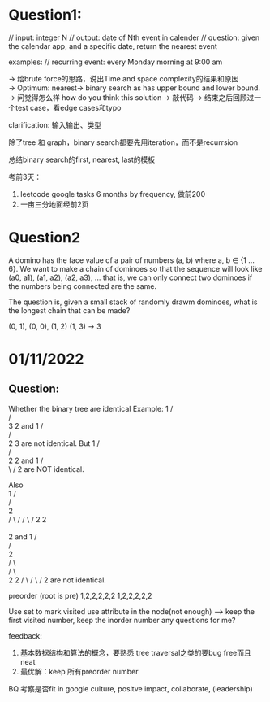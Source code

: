 # Question1:
// input: integer N
// output: date of Nth event in calender
// question: given the calendar app, and a specific date, return the nearest event

examples:
// recurring event: every Monday morning at 9:00 am


-> 给brute force的思路，说出Time and space complexity的结果和原因   
-> Optimum: nearest-> binary search as has upper bound and lower bound.
-> 问觉得怎么样 how do you think this solution
-> 敲代码
-> 结束之后回顾过一个test case，看edge cases和typo

clarification: 输入输出、类型

除了tree 和 graph，binary search都要先用iteration，而不是recurrsion

总结binary search的first, nearest, last的模板

考前3天：
1. leetcode google tasks 6 months by frequency, 做前200
2. 一亩三分地面经前2页

# Question2
A domino has the face value of a pair of numbers (a, b) where a, b ∈ {1 ... 6}. We want to make a chain of dominoes so that
the sequence will look like (a0, a1), (a1, a2), (a2, a3), ... that is, we can only connect two dominoes if the numbers being 
connected are the same.

The question is, given a small stack of randomly drawm dominoes, what is the longest chain that can be made?


(0, 1), (0, 0), (1, 2) (1, 3) -> 3


# 01/11/2022
## Question:
Whether the binary tree are identical
Example:
   1
  / \
 /   \
3     2
and 
   1
  / \
 /   \
2     3
are not identical. But
   1
  / \
 /   \
2     2
and 
   1
  / \
  \ / 
   2
are NOT identical.

Also   
      1 
     /  \
    /     \
   2     \
  /  \     /
 /    \  /
2     2 
 \
   \
    2 
and
      1
     /  \
    /     \
   2      \
  /  \       \
 /    \       \
2     2     /
 \        /
   \    /
    2
are not identical.

preorder (root is pre)
1,2,2,2,2,2
1,2,2,2,2,2

Use set to mark visited
use attribute in the node(not enough)
--> keep the first visited number, keep the inorder number
any questions for me?

feedback:
1. 基本数据结构和算法的概念，要熟悉 tree traversal之类的要bug free而且neat
2. 最优解：keep 所有preorder number

BQ 考察是否fit in google culture, positve impact, collaborate, (leadership)